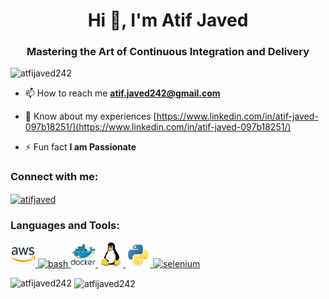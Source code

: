 <h1 align="center">Hi 👋, I'm Atif Javed</h1>
<h3 align="center">Mastering the Art of Continuous Integration and Delivery</h3>


<p align="left"> <img src="https://komarev.com/ghpvc/?username=atfijaved242&label=Profile%20views&color=0e75b6&style=flat" alt="atfijaved242" /> </p>

- 📫 How to reach me **atif.javed242@gmail.com**

- 📄 Know about my experiences [https://www.linkedin.com/in/atif-javed-097b18251/](https://www.linkedin.com/in/atif-javed-097b18251/)

- ⚡ Fun fact **I am Passionate**

<h3 align="left">Connect with me:</h3>
<p align="left">
<a href="https://linkedin.com/in/atifjaved" target="blank"><img align="center" src="https://raw.githubusercontent.com/rahuldkjain/github-profile-readme-generator/master/src/images/icons/Social/linked-in-alt.svg" alt="atifjaved" height="30" width="40" /></a>
</p>

<h3 align="left">Languages and Tools:</h3>
<p align="left"> <a href="https://aws.amazon.com" target="_blank" rel="noreferrer"> <img src="https://raw.githubusercontent.com/devicons/devicon/master/icons/amazonwebservices/amazonwebservices-original-wordmark.svg" alt="aws" width="40" height="40"/> </a> <a href="https://www.gnu.org/software/bash/" target="_blank" rel="noreferrer"> <img src="https://www.vectorlogo.zone/logos/gnu_bash/gnu_bash-icon.svg" alt="bash" width="40" height="40"/> </a> <a href="https://www.docker.com/" target="_blank" rel="noreferrer"> <img src="https://raw.githubusercontent.com/devicons/devicon/master/icons/docker/docker-original-wordmark.svg" alt="docker" width="40" height="40"/> </a> <a href="https://www.linux.org/" target="_blank" rel="noreferrer"> <img src="https://raw.githubusercontent.com/devicons/devicon/master/icons/linux/linux-original.svg" alt="linux" width="40" height="40"/> </a> <a href="https://www.python.org" target="_blank" rel="noreferrer"> <img src="https://raw.githubusercontent.com/devicons/devicon/master/icons/python/python-original.svg" alt="python" width="40" height="40"/> </a> <a href="https://www.selenium.dev" target="_blank" rel="noreferrer"> <img src="https://raw.githubusercontent.com/detain/svg-logos/780f25886640cef088af994181646db2f6b1a3f8/svg/selenium-logo.svg" alt="selenium" width="40" height="40"/> </a> </p>

<p><img align="left" src="https://github-readme-stats.vercel.app/api/top-langs?username=atfijaved242&show_icons=true&locale=en&layout=compact" alt="atfijaved242" /></p>

<p>&nbsp;<img align="center" src="https://github-readme-stats.vercel.app/api?username=atfijaved242&show_icons=true&locale=en" alt="atfijaved242" /></p>
